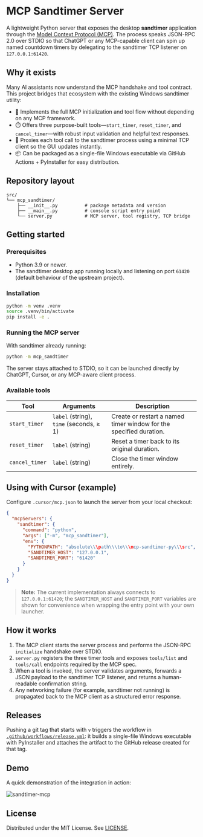 # MCP Sandtimer Server

A lightweight Python server that exposes the desktop **sandtimer** application through the [Model Context Protocol (MCP)](https://github.com/modelcontextprotocol). The process speaks JSON-RPC 2.0 over STDIO so that ChatGPT or any MCP-capable client can spin up named countdown timers by delegating to the sandtimer TCP listener on `127.0.0.1:61420`.

## Why it exists

Many AI assistants now understand the MCP handshake and tool contract. This project bridges that ecosystem with the existing Windows sandtimer utility:

- 🧩 Implements the full MCP initialization and tool flow without depending on any MCP framework.
- ⏱️ Offers three purpose-built tools—`start_timer`, `reset_timer`, and `cancel_timer`—with robust input validation and helpful text responses.
- 🔌 Proxies each tool call to the sandtimer process using a minimal TCP client so the GUI updates instantly.
- 📦 Can be packaged as a single-file Windows executable via GitHub Actions + PyInstaller for easy distribution.

## Repository layout

```
src/
└── mcp_sandtimer/
    ├── __init__.py          # package metadata and version
    ├── __main__.py          # console script entry point
    └── server.py            # MCP server, tool registry, TCP bridge
```

## Getting started

### Prerequisites
- Python 3.9 or newer.
- The sandtimer desktop app running locally and listening on port `61420` (default behaviour of the upstream project).

### Installation
```bash
python -m venv .venv
source .venv/bin/activate
pip install -e .
```

### Running the MCP server
With sandtimer already running:

```bash
python -m mcp_sandtimer
```

The server stays attached to STDIO, so it can be launched directly by ChatGPT, Cursor, or any MCP-aware client process.

### Available tools

| Tool | Arguments | Description |
| --- | --- | --- |
| `start_timer` | `label` (string), `time` (seconds, ≥ 1) | Create or restart a named timer window for the specified duration. |
| `reset_timer` | `label` (string) | Reset a timer back to its original duration. |
| `cancel_timer` | `label` (string) | Close the timer window entirely. |

## Using with Cursor (example)

Configure `.cursor/mcp.json` to launch the server from your local checkout:

```json
{
  "mcpServers": {
    "sandtimer": {
      "command": "python",
      "args": ["-m", "mcp_sandtimer"],
      "env": {
        "PYTHONPATH": "absolute\\\path\\\to\\\mcp-sandtimer-py\\\src",
        "SANDTIMER_HOST": "127.0.0.1",
        "SANDTIMER_PORT": "61420"
      }
    }
  }
}
```

> **Note:** The current implementation always connects to `127.0.0.1:61420`; the `SANDTIMER_HOST` and `SANDTIMER_PORT` variables are shown for convenience when wrapping the entry point with your own launcher.

## How it works

1. The MCP client starts the server process and performs the JSON-RPC `initialize` handshake over STDIO.
2. `server.py` registers the three timer tools and exposes `tools/list` and `tools/call` endpoints required by the MCP spec.
3. When a tool is invoked, the server validates arguments, forwards a JSON payload to the sandtimer TCP listener, and returns a human-readable confirmation string.
4. Any networking failure (for example, sandtimer not running) is propagated back to the MCP client as a structured error response.

## Releases

Pushing a git tag that starts with `v` triggers the workflow in [`.github/workflows/release.yml`](.github/workflows/release.yml): it builds a single-file Windows executable with PyInstaller and attaches the artifact to the GitHub release created for that tag.

## Demo

A quick demonstration of the integration in action:

![sandtimer-mcp](https://luweiphoto.oss-cn-wuhan-lr.aliyuncs.com/202509251732398.gif)

## License

Distributed under the MIT License. See [LICENSE](LICENSE).
